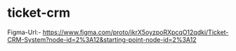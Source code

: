 # ticket-crm

Figma-Url:- https://www.figma.com/proto/jkrX5oyzpoRXpcqO12qdki/Ticket-CRM-System?node-id=2%3A12&starting-point-node-id=2%3A12

